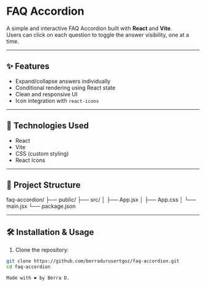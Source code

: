 # FAQ Accordion

A simple and interactive FAQ Accordion built with **React** and **Vite**.  
Users can click on each question to toggle the answer visibility, one at a time.

---

## ✨ Features

- Expand/collapse answers individually
- Conditional rendering using React state
- Clean and responsive UI
- Icon integration with `react-icons`

---

## 🚀 Technologies Used

- React
- Vite
- CSS (custom styling)
- React Icons

---

## 📁 Project Structure
faq-accordion/
├── public/
├── src/
│ ├── App.jsx
│ ├── App.css
│ └── main.jsx
└── package.json

---

## 🛠️ Installation & Usage

1. Clone the repository:
```bash
git clone https://github.com/berradurusertgoz/faq-accordion.git
cd faq-accordion

Made with ❤️ by Berra D.
